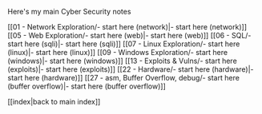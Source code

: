 
Here's my main Cyber Security notes

[[01 - Network Exploration/- start here (network)|- start here (network)]]
[[05 - Web Exploration/- start here (web)|- start here (web)]]
[[06 - SQL/- start here (sqli)|- start here (sqli)]]
[[07 - Linux Exploration/- start here (linux)|- start here (linux)]]
[[09 - Windows Exploration/- start here (windows)|- start here (windows)]]
[[13 - Exploits & Vulns/- start here (exploits)|- start here (exploits)]]
[[22 - Hardware/- start here (hardware)|- start here (hardware)]]
[[27 - asm, Buffer Overflow, debug/- start here (buffer overflow)|- start here (buffer overflow)]]


[[index|back to main index]]
